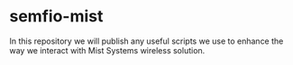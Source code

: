 # semfio-mist

In this repository we will publish any useful scripts we use to enhance the way we interact with Mist Systems wireless solution.
